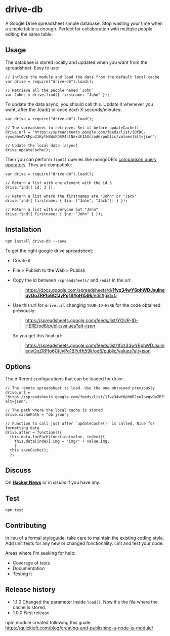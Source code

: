 # drive-db

A Google Drive spreadsheet simple database. Stop wasting your time when a simple table is enough. Perfect for collaboration with multiple people editing the same table.



## Usage

The database is stored locally and updated when you want from the spreadsheet. Easy to use:

    // Include the module and load the data from the default local cache
    var drive = require("drive-db").load();

    // Retrieve all the people named `John`
    var Johns = drive.find({ firstname: "John" });


To update the data async, you should call this. Update it whenever you want, after the .load() or once each X seconds/minutes:

    var drive = require("drive-db").load();

    // The spreadsheet to retrieve. Set it before updateCache()
    drive.url = "https://spreadsheets.google.com/feeds/list/1BfDC-ryuqahvAVKFpu21KytkBWsFDSV4clNex4F1AXc/od6/public/values?alt=json";
    
    // Update the local data (async)
    drive.updateCache();

Then you can perform `find()` queries like mongoDB's [comparison query operators](http://docs.mongodb.org/manual/reference/operator/query-comparison/). They are compatible:

    var drive = require("drive-db").load();

    // Return a list with one element with the id 3
    drive.find({ id: 3 });  

    // Return a list where the firstnames are "John" or "Jack"
    drive.find({ firstname: { $in: ["John", "Jack"]] } });

    // Return a list with everyone but "John"
    drive.find({ firstname: { $ne: "John" } });



## Installation

    npm install drive-db --save

To get the right google drive spreadsheet:

- Create it
- File > Publish to the Web > Publish
- Copy the id between `/spreadsheets/` and `/edit` in the url:
    
    > [https://docs.google.com/spreadsheets/d/<strong>1fvz34wY6phWDJsuIneqvOoZRPfo6CfJyPg1BYgHt59k</strong>/edit#gid=0](https://docs.google.com/spreadsheets/d/1fvz34wY6phWDJsuIneqvOoZRPfo6CfJyPg1BYgHt59k/edit#gid=0)

- Use this url for `drive.url` changing `YOUR-ID-HERE` for the code obtained previously:
    
    > https://spreadsheets.google.com/feeds/list/YOUR-ID-HERE/od6/public/values?alt=json

    So you get this final url:

    > https://spreadsheets.google.com/feeds/list/1fvz34wY6phWDJsuIneqvOoZRPfo6CfJyPg1BYgHt59k/od6/public/values?alt=json



## Options

The different configurations that can be loaded for drive:

    // The remote spreadsheet to load. Use the one obtained previously
    drive.url = "https://spreadsheets.google.com/feeds/list/1fvz34wY6phWDJsuIneqvOoZRPfo6CfJyPg1BYgHt59k/od6/public/values?alt=json";

    // The path where the local cache is stored
    drive.cachePath = "db.json";

    // Function to call just after `updateCache()` is called. Nice for formatting data
    drive.after = function(){
      this.data.forEach(function(value, index)){
        this.data[index].img = "img/" + value.img;
        }
      this.saveCache();
      };



## Discuss

On **[Hacker News](https://news.ycombinator.com/item?id=8914508)** or in *issues* if you have any.



## Test

    npm test

## Contributing

In lieu of a formal styleguide, take care to maintain the existing coding style.
Add unit tests for any new or changed functionality. Lint and test your code.

Areas where I'm seeking for help:

- Coverage of tests
- Documentation
- Testing it


## Release history

- 1.1.0 Changed the parameter inside `load()`. Now it's the file where the cache is stored.
- 1.0.0 First release


npm module created following this guide: https://quickleft.com/blog/creating-and-publishing-a-node-js-module/
